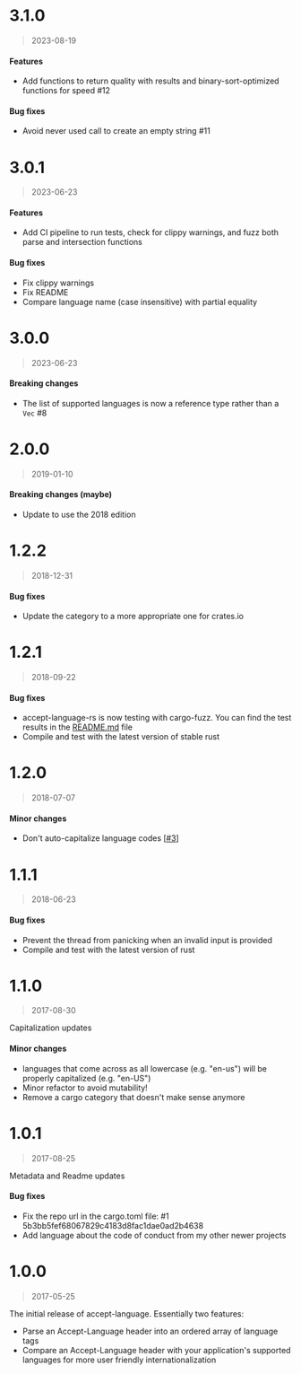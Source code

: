 # 3.1.0

> 2023-08-19

#### Features

- Add functions to return quality with results and binary-sort-optimized functions for speed #12

#### Bug fixes

- Avoid never used call to create an empty string #11

# 3.0.1

> 2023-06-23

#### Features

- Add CI pipeline to run tests, check for clippy warnings, and fuzz both parse and intersection functions

#### Bug fixes

- Fix clippy warnings
- Fix README
- Compare language name (case insensitive) with partial equality

# 3.0.0

> 2023-06-23

#### Breaking changes

- The list of supported languages is now a reference type rather than a `Vec` #8

# 2.0.0

> 2019-01-10

#### Breaking changes (maybe)

- Update to use the 2018 edition

# 1.2.2

> 2018-12-31

#### Bug fixes

- Update the category to a more appropriate one for crates.io

# 1.2.1

> 2018-09-22

#### Bug fixes

- accept-language-rs is now testing with cargo-fuzz. You can find the test results in the [README.md](README.md) file
- Compile and test with the latest version of stable rust

# 1.2.0

> 2018-07-07

#### Minor changes

- Don't auto-capitalize language codes [[#3](https://github.com/mike-engel/accept-language-rs/pull/3)]

# 1.1.1

> 2018-06-23

#### Bug fixes

- Prevent the thread from panicking when an invalid input is provided
- Compile and test with the latest version of rust

# 1.1.0

> 2017-08-30

Capitalization updates

#### Minor changes

- languages that come across as all lowercase (e.g. "en-us") will be properly capitalized (e.g. "en-US")
- Minor refactor to avoid mutability!
- Remove a cargo category that doesn't make sense anymore

# 1.0.1

> 2017-08-25

Metadata and Readme updates

#### Bug fixes

- Fix the repo url in the cargo.toml file: #1 5b3bb5fef68067829c4183d8fac1dae0ad2b4638
- Add language about the code of conduct from my other newer projects

# 1.0.0

> 2017-05-25

The initial release of accept-language. Essentially two features:

- Parse an Accept-Language header into an ordered array of language tags
- Compare an Accept-Language header with your application's supported languages for more user friendly internationalization
